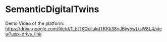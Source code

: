 # SemanticDigitalTwins

Demo Video of the platform: 
https://drive.google.com/file/d/1LbtTKQcilukdTKKk38nJBiwbwLtsW8L4/view?usp=drive_link
